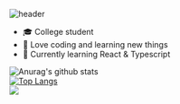 ![header](https://capsule-render.vercel.app/api?type=cylinder&color=ED872D&height=100&section=header&text=Hey,%20i%27m%20Serhat!%20Welcome%20to%20my%20github%20page.&fontSize=35&fontColor=000000&animation=twinkling)

- :mortar_board: College student
- :orange_book: Love coding and learning new things
- 🌱 Currently learning React & Typescript

![Anurag's github stats](https://github-readme-stats.vercel.app/api?username=SerhatG35&theme=maroongold&show_icons=true) </br>
[![Top Langs](https://github-readme-stats.vercel.app/api/top-langs/?username=SerhatG35&layout=compact&theme=maroongold)](https://github.com/SerhatG35/github-readme-stats) </br>
<a  href ="https://www.codewars.com/users/SerhatG"><img align="left" src="https://www.codewars.com/users/SerhatG/badges/micro"><a/>
